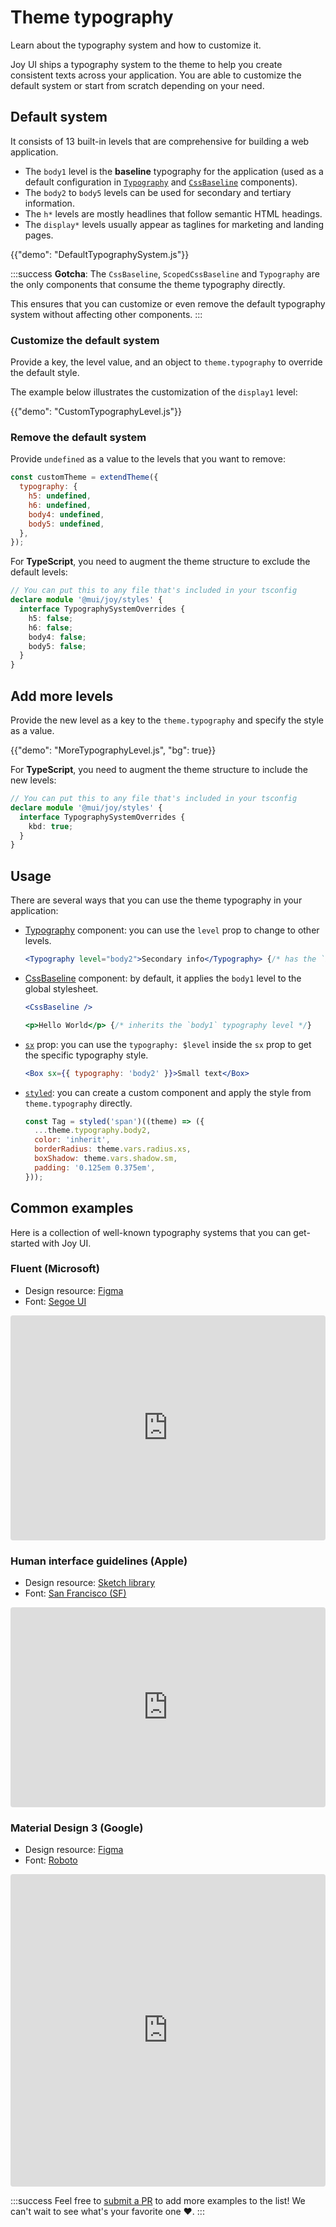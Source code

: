 # Theme typography

<p class="description">Learn about the typography system and how to customize it.</p>

Joy UI ships a typography system to the theme to help you create consistent texts across your application. You are able to customize the default system or start from scratch depending on your need.

## Default system

It consists of 13 built-in levels that are comprehensive for building a web application.

- The `body1` level is the **baseline** typography for the application (used as a default configuration in [`Typography`](/joy-ui/react-typography/) and [`CssBaseline`](/joy-ui/react-css-baseline/) components).
- The `body2` to `body5` levels can be used for secondary and tertiary information.
- The `h*` levels are mostly headlines that follow semantic HTML headings.
- The `display*` levels usually appear as taglines for marketing and landing pages.

{{"demo": "DefaultTypographySystem.js"}}

:::success
**Gotcha**: The `CssBaseline`, `ScopedCssBaseline` and `Typography` are the only components that consume the theme typography directly.

This ensures that you can customize or even remove the default typography system without affecting other components.
:::

### Customize the default system

Provide a key, the level value, and an object to `theme.typography` to override the default style.

The example below illustrates the customization of the `display1` level:

{{"demo": "CustomTypographyLevel.js"}}

### Remove the default system

Provide `undefined` as a value to the levels that you want to remove:

```js
const customTheme = extendTheme({
  typography: {
    h5: undefined,
    h6: undefined,
    body4: undefined,
    body5: undefined,
  },
});
```

For **TypeScript**, you need to augment the theme structure to exclude the default levels:

```ts
// You can put this to any file that's included in your tsconfig
declare module '@mui/joy/styles' {
  interface TypographySystemOverrides {
    h5: false;
    h6: false;
    body4: false;
    body5: false;
  }
}
```

## Add more levels

Provide the new level as a key to the `theme.typography` and specify the style as a value.

{{"demo": "MoreTypographyLevel.js", "bg": true}}

For **TypeScript**, you need to augment the theme structure to include the new levels:

```ts
// You can put this to any file that's included in your tsconfig
declare module '@mui/joy/styles' {
  interface TypographySystemOverrides {
    kbd: true;
  }
}
```

## Usage

There are several ways that you can use the theme typography in your application:

- [Typography](/joy-ui/react-typography/) component: you can use the `level` prop to change to other levels.

  ```jsx
  <Typography level="body2">Secondary info</Typography> {/* has the `body2` style */}
  ```

- [CssBaseline](/joy-ui/react-css-baseline/) component: by default, it applies the `body1` level to the global stylesheet.

  ```jsx
  <CssBaseline />

  <p>Hello World</p> {/* inherits the `body1` typography level */}
  ```

- [`sx`](/joy-ui/customization/approaches/#sx-prop) prop: you can use the `typography: $level` inside the `sx` prop to get the specific typography style.

  ```jsx
  <Box sx={{ typography: 'body2' }}>Small text</Box>
  ```

- [`styled`](/joy-ui/customization/approaches/#reusable-component): you can create a custom component and apply the style from `theme.typography` directly.

  ```jsx
  const Tag = styled('span')((theme) => ({
    ...theme.typography.body2,
    color: 'inherit',
    borderRadius: theme.vars.radius.xs,
    boxShadow: theme.vars.shadow.sm,
    padding: '0.125em 0.375em',
  }));
  ```

## Common examples

Here is a collection of well-known typography systems that you can get-started with Joy UI.

### Fluent (Microsoft)

- Design resource: [Figma](https://www.figma.com/community/file/836828295772957889)
- Font: [Segoe UI](https://learn.microsoft.com/en-us/typography/font-list/segoe-ui)

<iframe src="https://codesandbox.io/embed/joy-ui-fluent-typography-system-j86fct?module=%2Fdemo.tsx&fontsize=14&hidenavigation=1&theme=dark&view=preview"
     style="width:100%; height:360px; border:0; border-radius: 4px; overflow:hidden;"
     title="Joy UI - Fluent Typography System"
     allow="accelerometer; ambient-light-sensor; camera; encrypted-media; geolocation; gyroscope; hid; microphone; midi; payment; usb; vr; xr-spatial-tracking"
     sandbox="allow-forms allow-modals allow-popups allow-presentation allow-same-origin allow-scripts"
   ></iframe>

### Human interface guidelines (Apple)

- Design resource: [Sketch library](https://developer.apple.com/design/resources/)
- Font: [San Francisco (SF)](https://developer.apple.com/fonts/)

<iframe src="https://codesandbox.io/embed/joy-ui-human-interface-guidelines-typography-system-lkuz4d?module=%2Fdemo.tsx&fontsize=14&hidenavigation=1&theme=dark&view=preview"
     style="width:100%; height:320px; border:0; border-radius: 4px; overflow:hidden;"
     title="Joy UI - Human Interface Guidelines Typography System"
     allow="accelerometer; ambient-light-sensor; camera; encrypted-media; geolocation; gyroscope; hid; microphone; midi; payment; usb; vr; xr-spatial-tracking"
     sandbox="allow-forms allow-modals allow-popups allow-presentation allow-same-origin allow-scripts"
   ></iframe>

### Material Design 3 (Google)

- Design resource: [Figma](https://www.figma.com/community/file/1035203688168086460)
- Font: [Roboto](https://fonts.google.com/specimen/Roboto)

<iframe src="https://codesandbox.io/embed/joy-ui-material-3-typography-system-lx044f?module=%2Fdemo.tsx&fontsize=14&hidenavigation=1&theme=dark&view=preview"
     style="width:100%; height:500px; border:0; border-radius: 4px; overflow:hidden;"
     title="Joy UI - Joy UI - Material 3 Typography System"
     allow="accelerometer; ambient-light-sensor; camera; encrypted-media; geolocation; gyroscope; hid; microphone; midi; payment; usb; vr; xr-spatial-tracking"
     sandbox="allow-forms allow-modals allow-popups allow-presentation allow-same-origin allow-scripts"
   ></iframe>

:::success
Feel free to [submit a PR](https://github.com/mui/material-ui/compare) to add more examples to the list! We can't wait to see what's your favorite one ❤️.
:::
